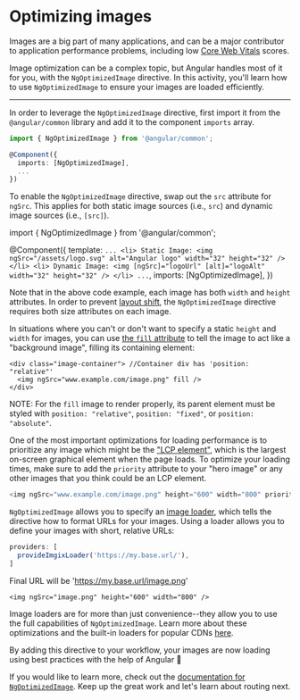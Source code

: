 # Optimizing images

Images are a big part of many applications, and can be a major contributor to application performance problems, including low [Core Web Vitals](https://web.dev/explore/learn-core-web-vitals) scores.

Image optimization can be a complex topic, but Angular handles most of it for you, with the `NgOptimizedImage` directive. In this activity, you'll learn how to use `NgOptimizedImage` to ensure your images are loaded efficiently.

<hr>

<docs-workflow>

<docs-step title="Import the NgOptimizedImage directive">

In order to leverage the `NgOptimizedImage` directive, first import it from the `@angular/common` library and add it to the component `imports` array.

```ts
import { NgOptimizedImage } from '@angular/common';

@Component({
  imports: [NgOptimizedImage],
  ...
})
```

</docs-step>

<docs-step title="Update the src attribute to be ngSrc">

To enable the `NgOptimizedImage` directive, swap out the `src` attribute for `ngSrc`. This applies for both static image sources (i.e., `src`) and dynamic image sources (i.e., `[src]`).

<docs-code language="angular-ts" highlight="[[9], [13]]">
import { NgOptimizedImage } from '@angular/common';

@Component({
  template: `
    ...
    <li>
      Static Image:
      <img ngSrc="/assets/logo.svg" alt="Angular logo" width="32" height="32" />
    </li>
    <li>
      Dynamic Image:
      <img [ngSrc]="logoUrl" [alt]="logoAlt" width="32" height="32" />
    </li>
    ...
  `,
  imports: [NgOptimizedImage],
})
</docs-code>

</docs-step>

<docs-step title="Add width and height attributes">

Note that in the above code example, each image has both `width` and `height` attributes. In order to prevent [layout shift](https://web.dev/articles/cls), the `NgOptimizedImage` directive requires both size attributes on each image.

In situations where you can't or don't want to specify a static `height` and `width` for images, you can use [the `fill` attribute](https://web.dev/articles/cls) to tell the image to act like a "background image", filling its containing element:

```angular-html
<div class="image-container"> //Container div has 'position: "relative"'
  <img ngSrc="www.example.com/image.png" fill />
</div>
```

NOTE: For the `fill` image to render properly, its parent element must be styled with `position: "relative"`, `position: "fixed"`, or `position: "absolute"`.

</docs-step>

<docs-step title="Prioritize important images">

One of the most important optimizations for loading performance is to prioritize any image which might be the ["LCP element"](https://web.dev/articles/optimize-lcp), which is the largest on-screen graphical element when the page loads. To optimize your loading times, make sure to add the `priority` attribute to your "hero image" or any other images that you think could be an LCP element.

```ts
<img ngSrc="www.example.com/image.png" height="600" width="800" priority />
```

</docs-step>

<docs-step title="Optional: Use an image loader">

`NgOptimizedImage` allows you to specify an [image loader](guide/image-optimization#configuring-an-image-loader-for-ngoptimizedimage), which tells the directive how to format URLs for your images. Using a loader allows you to define your images with short, relative URLs:

```ts
providers: [
  provideImgixLoader('https://my.base.url/'),
]
```

Final URL will be 'https://my.base.url/image.png'
```angular-html
<img ngSrc="image.png" height="600" width="800" />
```

Image loaders are for more than just convenience--they allow you to use the full capabilities of `NgOptimizedImage`. Learn more about these optimizations and the built-in loaders for popular CDNs [here](guide/image-optimization#configuring-an-image-loader-for-ngoptimizedimage).

</docs-step>

</docs-workflow>

By adding this directive to your workflow, your images are now loading using best practices with the help of Angular 🎉

If you would like to learn more, check out the [documentation for `NgOptimizedImage`](guide/image-optimization). Keep up the great work and let's learn about routing next.
